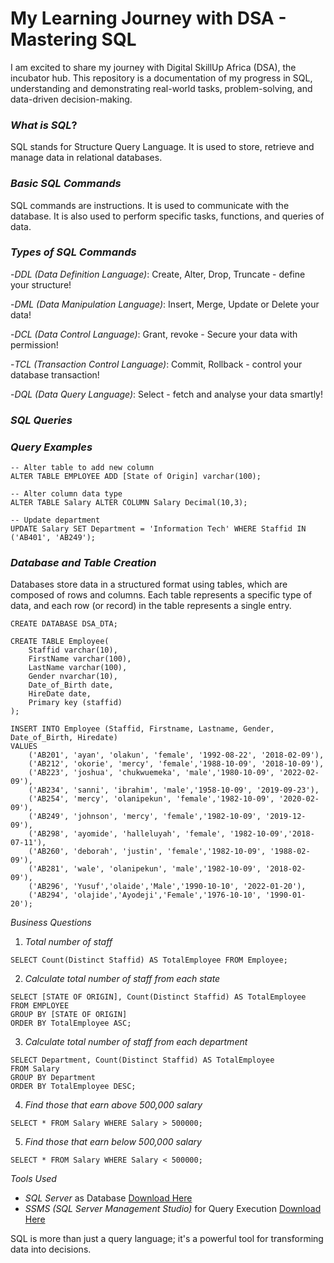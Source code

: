 
# My Learning Journey with DSA - Mastering SQL

I am excited to share my journey with Digital SkillUp Africa (DSA), the incubator hub. This repository is a documentation of my progress in SQL, understanding and demonstrating real-world tasks, problem-solving, and data-driven decision-making.

### *What is SQL*?

SQL stands for Structure Query Language. It is used to store, retrieve and manage data in relational databases. 

### *Basic SQL Commands*


SQL commands are instructions. It is used to communicate with the database. It is also used to perform specific tasks, functions, and queries of data.

### *Types of SQL Commands*

-*DDL (Data Definition Language)*: Create, Alter, Drop, Truncate - define your structure!


-*DML (Data Manipulation Language)*: Insert, Merge, Update or Delete your data!

-*DCL (Data Control Language)*:  Grant, revoke -  Secure your data with permission!


-*TCL (Transaction Control Language)*: Commit, Rollback - control your database transaction!

-*DQL (Data Query Language)*: Select - fetch and analyse your data smartly!

### *SQL Queries*


### *Query Examples*
```
-- Alter table to add new column
ALTER TABLE EMPLOYEE ADD [State of Origin] varchar(100);

-- Alter column data type
ALTER TABLE Salary ALTER COLUMN Salary Decimal(10,3);

-- Update department
UPDATE Salary SET Department = 'Information Tech' WHERE Staffid IN ('AB401', 'AB249');
```

### *Database and Table Creation*
Databases store data in a structured format using tables, which are composed of rows and columns. Each table represents a specific type of data, and each row (or record) in the table represents a single entry.

```
CREATE DATABASE DSA_DTA;

CREATE TABLE Employee(
    Staffid varchar(10),
    FirstName varchar(100),
    LastName varchar(100),
    Gender nvarchar(10),
    Date_of_Birth date,
    HireDate date,
    Primary key (staffid)
);

INSERT INTO Employee (Staffid, Firstname, Lastname, Gender, Date_of_Birth, Hiredate)
VALUES 
    ('AB201', 'ayan', 'olakun', 'female', '1992-08-22', '2018-02-09'),
    ('AB212', 'okorie', 'mercy', 'female','1988-10-09', '2018-10-09'),
    ('AB223', 'joshua', 'chukwuemeka', 'male','1980-10-09', '2022-02-09'),
    ('AB234', 'sanni', 'ibrahim', 'male','1958-10-09', '2019-09-23'),
    ('AB254', 'mercy', 'olanipekun', 'female','1982-10-09', '2020-02-09'),
    ('AB249', 'johnson', 'mercy', 'female','1982-10-09', '2019-12-09'),
    ('AB298', 'ayomide', 'halleluyah', 'female', '1982-10-09','2018-07-11'),
    ('AB260', 'deborah', 'justin', 'female','1982-10-09', '1988-02-09'),
    ('AB281', 'wale', 'olanipekun', 'male','1982-10-09', '2018-02-09'),
    ('AB296', 'Yusuf','olaide','Male','1990-10-10', '2022-01-20'),
    ('AB294', 'olajide','Ayodeji','Female','1976-10-10', '1990-01-20');
```

*Business Questions*
1. *Total number of staff*
```
SELECT Count(Distinct Staffid) AS TotalEmployee FROM Employee;
```

2. *Calculate total number of staff from each state*
```
SELECT [STATE OF ORIGIN], Count(Distinct Staffid) AS TotalEmployee 
FROM EMPLOYEE 
GROUP BY [STATE OF ORIGIN] 
ORDER BY TotalEmployee ASC;
```

3. *Calculate total number of staff from each department*
```
SELECT Department, Count(Distinct Staffid) AS TotalEmployee 
FROM Salary 
GROUP BY Department 
ORDER BY TotalEmployee DESC;
```

4. *Find those that earn above 500,000 salary*
```
SELECT * FROM Salary WHERE Salary > 500000;
```

5. *Find those that earn below 500,000 salary*
```
SELECT * FROM Salary WHERE Salary < 500000;
```

*Tools Used*


- *SQL Server* as Database [ Download Here](https://www.microsoft.com/en-us/sql-server/sql-server-downloads)
- *SSMS (SQL Server Management Studio)* for Query Execution [ Download Here](https://learn.microsoft.com/en-us/ssms/download-sql-server-management-studio-ssms)


SQL is more than just a query language; it's a powerful tool for transforming data into decisions.
